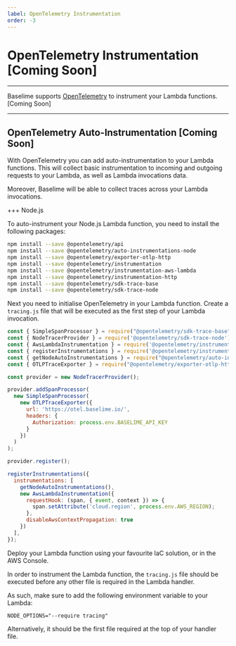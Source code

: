 ```yaml
---
label: OpenTelemetry Instrumentation
order: -3
---
```


# OpenTelemetry Instrumentation [Coming Soon]

---

Baselime supports [OpenTelemetry](https://opentelemetry.io/) to instrument your Lambda functions. [Coming Soon]

---

## OpenTelemetry Auto-Instrumentation [Coming Soon]

With OpenTelemetry you can add auto-instrumentation to your Lambda functions. This will collect basic instrumentation to incoming and outgoing requests to your Lambda, as well as Lambda invocations data.

Moreover, Baselime will be able to collect traces across your Lambda invocations.

+++ Node.js

To auto-instrument your Node.js Lambda function, you need to install the following packages:

```bash # :icon-terminal: terminal
npm install --save @opentelemetry/api
npm install --save @opentelemetry/auto-instrumentations-node
npm install --save @opentelemetry/exporter-otlp-http
npm install --save @opentelemetry/instrumentation
npm install --save @opentelemetry/instrumentation-aws-lambda
npm install --save @opentelemetry/instrumentation-http
npm install --save @opentelemetry/sdk-trace-base
npm install --save @opentelemetry/sdk-trace-node
```

Next you need to initialise OpenTelemetry in your Lambda function. Create a `tracing.js` file that will be executed as the first step of your Lambda invocation.

```js # :icon-code: tracing.js
const { SimpleSpanProcessor } = require("@opentelemetry/sdk-trace-base");
const { NodeTracerProvider } = require('@opentelemetry/sdk-trace-node');
const { AwsLambdaInstrumentation } = require('@opentelemetry/instrumentation-aws-lambda');
const { registerInstrumentations } = require('@opentelemetry/instrumentation');
const { getNodeAutoInstrumentations } = require("@opentelemetry/auto-instrumentations-node");
const { OTLPTraceExporter } = require("@opentelemetry/exporter-otlp-http");

const provider = new NodeTracerProvider();

provider.addSpanProcessor(
  new SimpleSpanProcessor(
    new OTLPTraceExporter({
      url: 'https://otel.baselime.io/',
      headers: {
        Authorization: process.env.BASELIME_API_KEY
      }
    })
  )
);

provider.register();

registerInstrumentations({
  instrumentations: [
    getNodeAutoInstrumentations(),
    new AwsLambdaInstrumentation({
      requestHook: (span, { event, context }) => {
        span.setAttribute('cloud.region', process.env.AWS_REGION);
      },
      disableAwsContextPropagation: true
    })
  ],
});
```

Deploy your Lambda function using your favourite IaC solution, or in the AWS Console.

In order to instrument the Lambda function, the `tracing.js` file should be executed before any other file is required in the Lambda handler.

As such, make sure to add the following environment variable to your Lambda:

```env
NODE_OPTIONS="--require tracing"
```
Alternatively, it should be the first file required at the top of your handler file.

<!-- +++ Python
+++ -->





